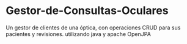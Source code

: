 # Gestor-de-Consultas-Oculares
Un gestor de clientes de una óptica, con operaciones CRUD para sus pacientes y revisiones. utilizando java y apache OpenJPA
